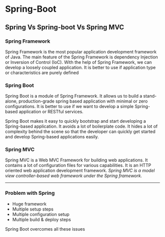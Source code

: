 # Spring-Boot

## Spring Vs Spring-boot Vs Spring MVC

### <b>Spring Framework</b>

Spring Framework is the most popular application development framework of Java. The main feature of the Spring Framework is dependency Injection or Inversion of Control (IoC). With the help of Spring Framework, we can develop a loosely coupled application. It is better to use if application type or characteristics are purely defined

### <b>Spring Boot</b>

Spring Boot is a module of Spring Framework. It allows us to build a stand-alone, production-grade spring based application with minimal or zero configurations. It is better to use if we want to develop a simple Spring-based application or RESTful services.

Spring Boot makes it easy to quickly bootstrap and start developing a Spring-based application. It avoids a lot of boilerplate code. It hides a lot of complexity behind the scene so that the developer can quickly get started and develop Spring-based applications easily.


### <b>Spring MVC</b>

Spring MVC is a Web MVC Framework for building web applications. It contains a lot of configuration files for various capabilities. It is an HTTP oriented web application development framework. <i>Spring MVC is a model view controller-based web framework under the Spring framework.</i>

---

### <b>Problem with Spring</b>

* Huge framework
* Multiple setup steps
* Multiple configuration setup
* Multiple build & deploy steps 

Spring Boot overcomes all these issues